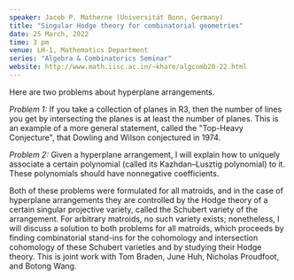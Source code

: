 ```yaml
---
speaker: Jacob P. Matherne (Universität Bonn, Germany)
title: "Singular Hodge theory for combinatorial geometries"
date: 25 March, 2022
time: 3 pm
venue: LH-1, Mathematics Department
series: "Algebra & Combinatorics Seminar"
website: http://www.math.iisc.ac.in/~khare/algcomb20-22.html
---
```


Here are two problems about hyperplane arrangements.

_Problem 1:_ If you take a collection of planes in R3, then
the number of lines you get by intersecting the planes is at
least the number of planes. This is an example of a more general
statement, called the "Top-Heavy Conjecture", that Dowling and
Wilson conjectured in 1974.

_Problem 2:_ Given a hyperplane arrangement, I will explain how
to uniquely associate a certain polynomial (called its
Kazhdan–Lusztig polynomial) to it. These polynomials should have
nonnegative coefficients.

Both of these problems were formulated for all matroids, and in
the case of hyperplane arrangements they are controlled by the
Hodge theory of a certain singular projective variety, called
the Schubert variety of the arrangement. For arbitrary matroids,
no such variety exists; nonetheless, I will discuss a solution
to both problems for all matroids, which proceeds by finding
combinatorial stand-ins for the cohomology and intersection
cohomology of these Schubert varieties and by studying their
Hodge theory. This is joint work with Tom Braden, June Huh,
Nicholas Proudfoot, and Botong Wang.
